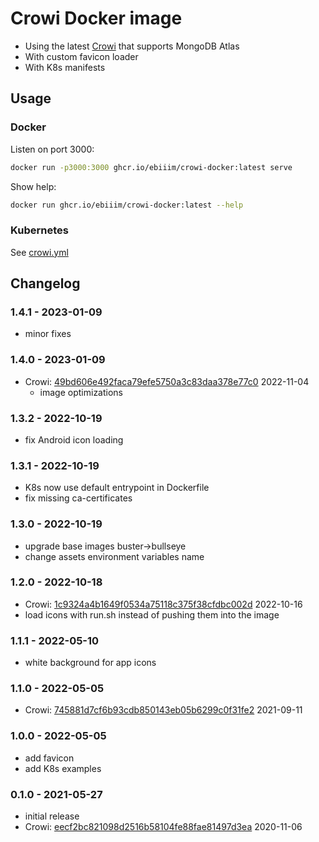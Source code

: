 # Crowi Docker image

- Using the latest [Crowi](https://github.com/crowi/crowi) that supports MongoDB Atlas
- With custom favicon loader
- With K8s manifests

## Usage

### Docker

Listen on port 3000:

```sh
docker run -p3000:3000 ghcr.io/ebiiim/crowi-docker:latest serve
```

Show help:

```sh
docker run ghcr.io/ebiiim/crowi-docker:latest --help
```

### Kubernetes

See [crowi.yml](k8s/crowi.yml)

## Changelog

### 1.4.1 - 2023-01-09

- minor fixes

### 1.4.0 - 2023-01-09

- Crowi: [49bd606e492faca79efe5750a3c83daa378e77c0](https://github.com/crowi/crowi/tree/49bd606e492faca79efe5750a3c83daa378e77c0) 2022-11-04
  - image optimizations

### 1.3.2 - 2022-10-19

- fix Android icon loading

### 1.3.1 - 2022-10-19

- K8s now use default entrypoint in Dockerfile
- fix missing ca-certificates

### 1.3.0 - 2022-10-19

- upgrade base images buster->bullseye
- change assets environment variables name

### 1.2.0 - 2022-10-18

- Crowi: [1c9324a4b1649f0534a75118c375f38cfdbc002d](https://github.com/crowi/crowi/tree/1c9324a4b1649f0534a75118c375f38cfdbc002d) 2022-10-16
- load icons with run.sh instead of pushing them into the image

### 1.1.1 - 2022-05-10

- white background for app icons

### 1.1.0 - 2022-05-05

- Crowi: [745881d7cf6b93cdb850143eb05b6299c0f31fe2](https://github.com/crowi/crowi/tree/745881d7cf6b93cdb850143eb05b6299c0f31fe2) 2021-09-11

### 1.0.0 - 2022-05-05

- add favicon
- add K8s examples

### 0.1.0 - 2021-05-27

- initial release
- Crowi: [eecf2bc821098d2516b58104fe88fae81497d3ea](https://github.com/crowi/crowi/tree/eecf2bc821098d2516b58104fe88fae81497d3ea) 2020-11-06
